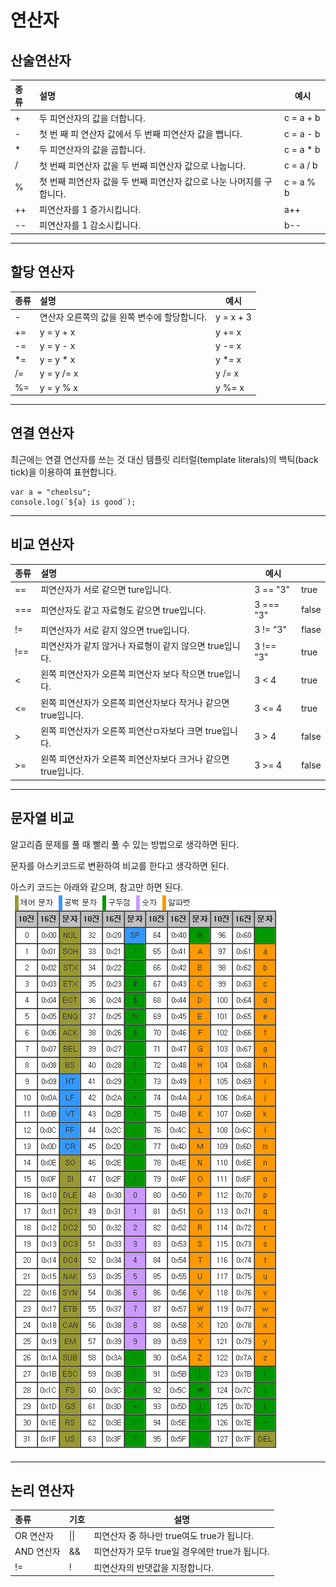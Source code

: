# 연산자

## 산술연산자

| 종류 | 설명                                                                  | 예시       |
| :--- | :-------------------------------------------------------------------- | ---------- |
| +    | 두 피연산자의 값을 더합니다.                                          | c = a + b  |
| -    | 첫 번 째 피 연산자 값에서 두 번째 피연산자 값을 뺍니다.               | c = a - b  |
| \*   | 두 피연산자의 값을 곱합니다.                                          | c = a \* b |
| /    | 첫 번째 피연산자 값을 두 번째 피연산자 값으로 나눕니다.               | c = a / b  |
| %    | 첫 번째 피연산자 값을 두 번째 피연산자 값으로 나눈 나머지를 구합니다. | c = a % b  |
| ++   | 피연산자를 1 증가시킵니다.                                            | a++        |
| --   | 피연산자를 1 감소시킵니다.                                            | b--        |

---

## 할당 연산자

| 종류 | 설명                                         | 예시      |
| :--- | :------------------------------------------- | --------- |
| -    | 연산자 오른쪽의 값을 왼쪽 변수에 할당합니다. | y = x + 3 |
| +=   | y = y + x                                    | y += x    |
| -=   | y = y - x                                    | y -= x    |
| \*=  | y = y \* x                                   | y \*= x   |
| /\=  | y = y /= x                                   | y /= x    |
| %=   | y = y % x                                    | y %= x    |

---

## 연결 연산자

최근에는 연결 연산자를 쓰는 것 대신 템플릿 리터럴(template literals)의 백틱(back tick)을 이용하여 표현합니다.

```
var a = "cheolsu";
console.log(`${a} is good`);
```

---

## 비교 연산자

| 종류 | 설명                                                          | 예시      |       |
| :--- | :------------------------------------------------------------ | --------- | ----- |
| ==   | 피연산자가 서로 같으면 ture입니다.                            | 3 == "3"  | true  |
| ===  | 피연산자도 같고 자료형도 같으면 true입니다.                   | 3 === "3" | false |
| !=   | 피연산자가 서로 같지 않으면 true입니다.                       | 3 != "3"  | flase |
| !==  | 피연산자가 같지 않거나 자료형이 같지 않으면 true입니다.       | 3 !== "3" | true  |
| <    | 왼쪽 피연산자가 오른쪽 피연산자 보다 작으면 true입니다.       | 3 < 4     | true  |
| <=   | 왼쪽 피연산자가 오른쪽 피연산자보다 작거나 같으면 true입니다. | 3 <= 4    | true  |
| >    | 왼쪽 피연산자가 오른쪽 피연산ㅁ자보다 크면 true입니다.        | 3 > 4     | false |
| >=   | 왼쪽 피연산자가 오른쪽 피연산자보다 크거나 같으면 true입니다. | 3 >= 4    | false |

---

## 문자열 비교

알고리즘 문제를 풀 때 빨리 풀 수 있는 방법으로 생각하면 된다.

문자를 아스키코드로 변환하여 비교를 한다고 생각하면 된다.

아스키 코드는 아래와 같으며, 참고만 하면 된다.
![ascii](./ascii.png)

---

## 논리 연산자

| 종류       | 기호 | 설명                                           |
| :--------- | :--- | ---------------------------------------------- |
| OR 연산자  | \|\| | 피연산자 중 하나만 true여도 true가 됩니다.     |
| AND 연산자 | &&   | 피연산자가 모두 true일 경우에만 true가 됩니다. |
| !=         | !    | 피연산자의 반댓값을 지정합니다.                |
